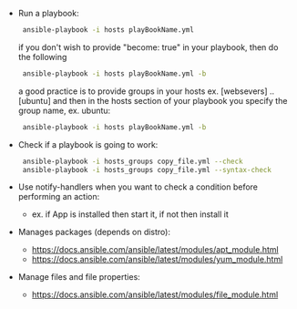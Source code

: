 * Run a playbook:
   ```sh
    ansible-playbook -i hosts playBookName.yml
   ```
   if you don't wish to provide "become: true" in your playbook, then do the following
   ```sh
    ansible-playbook -i hosts playBookName.yml -b
   ```
   a good practice is to provide groups in your hosts ex. [websevers] .. [ubuntu] and then in the hosts section of your playbook you specify the group name, ex. ubuntu:
   ```sh
    ansible-playbook -i hosts playBookName.yml -b
   ```

* Check if a playbook is going to work:
   ```sh
    ansible-playbook -i hosts_groups copy_file.yml --check
    ansible-playbook -i hosts_groups copy_file.yml --syntax-check
   ```
   
* Use notify-handlers when you want to check a condition before performing an action:
   -  ex. if App is installed then start it, if not then install it

* Manages packages (depends on distro):
   -  https://docs.ansible.com/ansible/latest/modules/apt_module.html
   -  https://docs.ansible.com/ansible/latest/modules/yum_module.html

* Manage files and file properties:
   -  https://docs.ansible.com/ansible/latest/modules/file_module.html
